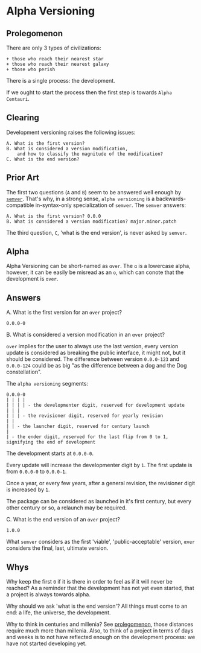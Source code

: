# Alpha Versioning



## Prolegomenon

There are only 3 types of civilizations:

```
+ those who reach their nearest star
+ those who reach their nearest galaxy
+ those who perish
```

There is a single process: the development.

If we ought to start the process then the first step is towards `Alpha Centauri`.



## Clearing

Development versioning raises the following issues:

```
A. What is the first version?
B. What is considered a version modification,
    and how to classify the magnitude of the modification?
C. What is the end version?
```



## Prior Art

The first two questions (`A` and `B`) seem to be answered well enough by [`semver`](https://github.com/semver/semver). That's why, in a strong sense, `alpha versioning` is a backwards-compatible in-syntax-only specialization of `semver`. The `semver` answers:

```
A. What is the first version? 0.0.0
B. What is considered a version modification? major.minor.patch
```

The third question, `C`, 'what is the end version', is never asked by `semver`.



## Alpha

Alpha Versioning can be short-named as `αver`. The `α` is a lowercase alpha, however, it can be easily be misread as an `o`, which can conote that the development is `over`.



## Answers

A. What is the first version for an `αver` project?

`0.0.0-0`


B. What is considered a version modification in an `αver` project?

`αver` implies for the user to always use the last version, every version update is considered as breaking the public interface, it might not, but it should be considered. The difference between version `0.0.0-123` and `0.0.0-124` could be as big "as the difference between a dog and the Dog constellation".

The `alpha versioning` segments:

```
0.0.0-0
| | | |
| | | | - the developmenter digit, reserved for development update
| | |
| | | - the revisioner digit, reserved for yearly revision
| |
| | - the launcher digit, reserved for century launch
|
| - the ender digit, reserved for the last flip from 0 to 1, signifying the end of development
```

The development starts at `0.0.0-0`.

Every update will increase the developmenter digit by `1`. The first update is from `0.0.0-0` to `0.0.0-1`.

Once a year, or every few years, after a general revision, the revisioner digit is increased by `1`.

The package can be considered as launched in it's first century, but every other century or so, a relaunch may be required.


C. What is the end version of an `αver` project?

`1.0.0`

What `semver` considers as the first 'viable', 'public-acceptable' version, `αver` considers the final, last, ultimate version.



## Whys

Why keep the first `0` if it is there in order to feel as if it will never be reached? As a reminder that the development has not yet even started, that a project is always towards alpha.

Why should we ask 'what is the end version'? All things must come to an end: a life, the universe, the development.

Why to think in centuries and millenia? See [prolegomenon](#prolegomenon), those distances require much more than millenia. Also, to think of a project in terms of days and weeks is to not have reflected enough on the development process: we have not started developing yet.

